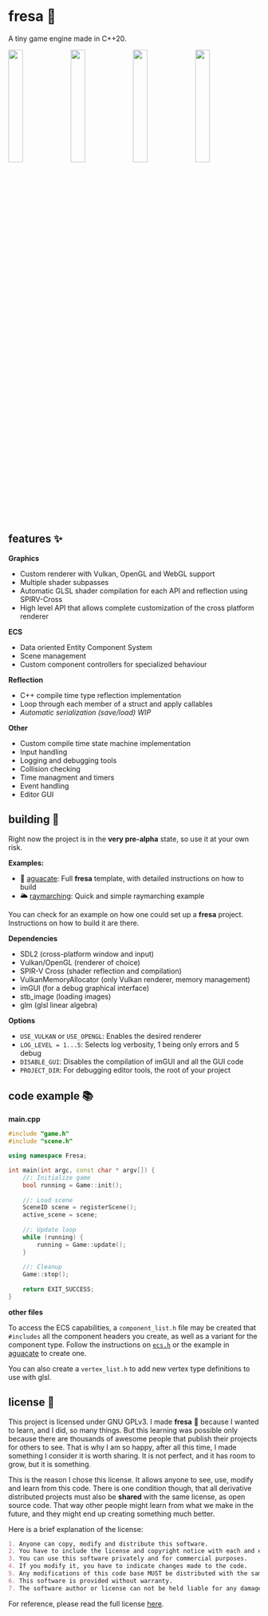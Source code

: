 # fresa :strawberry:

A tiny game engine made in C++20.

<p float="left">
  <img src="https://user-images.githubusercontent.com/22449369/145628926-ca734a35-6a0e-4193-872b-4be45b886a48.gif" width="24%" />
  <img src="https://user-images.githubusercontent.com/22449369/145629231-f2f51bd6-330a-4533-9b1a-021ce0859508.gif" width="24%" />
  <img src="https://user-images.githubusercontent.com/22449369/145630097-151555b5-30fc-4fef-b062-72e9581a5731.png" width="24%" />
  <img src="https://user-images.githubusercontent.com/22449369/156197502-0e555a4a-8a71-4920-bb01-b29cefcf4a25.gif" width="24%" />
</p>

## features :sparkles:

**Graphics** 
- Custom renderer with Vulkan, OpenGL and WebGL support
- Multiple shader subpasses
- Automatic GLSL shader compilation for each API and reflection using SPIRV-Cross
- High level API that allows complete customization of the cross platform renderer

**ECS**
- Data oriented Entity Component System
- Scene management
- Custom component controllers for specialized behaviour

**Reflection**
- C++ compile time type reflection implementation
- Loop through each member of a struct and apply callables
- _Automatic serialization (save/load) WIP_

**Other**
- Custom compile time state machine implementation
- Input handling
- Logging and debugging tools
- Collision checking
- Time managment and timers
- Event handling
- Editor GUI

## building :hammer:

Right now the project is in the **very pre-alpha** state, so use it at your own risk.

**Examples:**
- :avocado: [aguacate](https://github.com/josekoalas/aguacate): Full **fresa** template, with detailed instructions on how to build
- :sun_behind_large_cloud: [raymarching](https://github.com/josekoalas/maracuya/tree/main/raymarching): Quick and simple raymarching example

You can check  for an example on how one could set up a **fresa** project. Instructions on how to build it are there.

**Dependencies**
- SDL2 (cross-platform window and input)
- Vulkan/OpenGL (renderer of choice)
- SPIR-V Cross (shader reflection and compilation)
- VulkanMemoryAllocator (only Vulkan renderer, memory management)
- imGUI (for a debug graphical interface)
- stb_image (loading images)
- glm (glsl linear algebra)

**Options**
- `USE_VULKAN` or `USE_OPENGL`: Enables the desired renderer
- `LOG_LEVEL = 1...5`: Selects log verbosity, 1 being only errors and 5 debug
- `DISABLE_GUI`: Disables the compilation of imGUI and all the GUI code
- `PROJECT_DIR`: For debugging editor tools, the root of your project

## code example :books:

**main.cpp**

```cpp
#include "game.h"
#include "scene.h"

using namespace Fresa;

int main(int argc, const char * argv[]) {
    //: Initialize game
    bool running = Game::init();
    
    //: Load scene
    SceneID scene = registerScene();
    active_scene = scene;
    
    //: Update loop
    while (running) {
        running = Game::update();
    }
    
    //: Cleanup
    Game::stop();
    
    return EXIT_SUCCESS;
}
```

**other files**

To access the ECS capabilities, a `component_list.h` file may be created that `#includes` all the component headers you create, as well as a variant for the component type. Follow the instructions on [`ecs.h`](https://github.com/josekoalas/fresa/blob/main/ecs/ecs.h) or the example in [aguacate](https://github.com/josekoalas/aguacate) to create one.

You can also create a `vertex_list.h` to add new vertex type definitions to use with glsl.

## license :pencil:

This project is licensed under GNU GPLv3. I made **fresa** :strawberry: because I wanted to learn, and I did, so many things. But this learning was possible only because there are thousands of awesome people that publish their projects for others to see. That is why I am so happy, after all this time, I made something I consider it is worth sharing. It is not perfect, and it has room to grow, but it is something.

This is the reason I chose this license. It allows anyone to see, use, modify and learn from this code. There is one condition though, that all derivative distributed projects must also be **shared** with the same license, as open source code. That way other people might learn from what we make in the future, and they might end up creating something much better.

Here is a brief explanation of the license:

```markdown
1. Anyone can copy, modify and distribute this software.
2. You have to include the license and copyright notice with each and every distribution.
3. You can use this software privately and for commercial purposes.
4. If you modify it, you have to indicate changes made to the code.
5. Any modifications of this code base MUST be distributed with the same license, GPLv3.
6. This software is provided without warranty.
7. The software author or license can not be held liable for any damages inflicted by the software.
```

For reference, please read the full license [here](https://github.com/josekoalas/fresa/blob/main/LICENSE.md).
